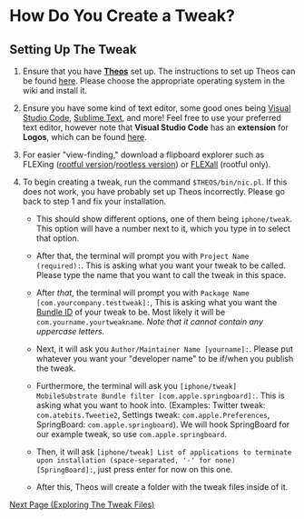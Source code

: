 # How Do You Create a Tweak?

## Setting Up The Tweak

1. Ensure that you have [**Theos**](https://theos.dev) set up. The instructions to set up Theos can be found [here](https://theos.dev/docs/installation). Please choose the appropriate operating system in the wiki and install it.

2. Ensure you have some kind of text editor, some good ones being [Visual Studio Code](https://code.visualstudio.com), [Sublime Text](https://www.sublimetext.com), and more! Feel free to use your preferred text editor, however note that **Visual Studio Code** has an **extension** for **Logos**, which can be found [here](https://marketplace.visualstudio.com/items?itemName=tale.logos-vscode).

3. For easier "view-finding," download a flipboard explorer such as FLEXing ([rootful version](https://github.com/NSExceptional/FLEXing/releases/tag/1.2.0)/[rootless version](https://github.com/PoomSmart/FLEXing/releases/tag/1.5.0)) or [FLEXall](https://DGh0st.github.io/) (rootful only).

4. To begin creating a tweak, run the command `$THEOS/bin/nic.pl`. If this does not work, you have probably set up Theos incorrectly. Please go back to step 1 and fix your installation.
      - This should show different options, one of them being `iphone/tweak`. This option will have a number next to it, which you type in to select that option.

      - After that, the terminal will prompt you with `Project Name (required):`. This is asking what you want your tweak to be called. Please type the name that you want to call the tweak in this space.

      - After *that*, the terminal will prompt you with `Package Name [com.yourcompany.testtweak]:`, This is asking what you want the [Bundle ID](https://developer.apple.com/documentation/appstoreconnectapi/bundle_ids) of your tweak to be. Most likely it will be `com.yourname.yourtweakname`. *Note that it cannot contain any uppercase letters.*

      - Next, it will ask you `Author/Maintainer Name [yourname]:`. Please put whatever you want your "developer name" to be if/when you publish the tweak.

      - Furthermore, the terminal will ask you `[iphone/tweak] MobileSubstrate Bundle filter [com.apple.springboard]:`. This is asking what you want to hook into. (Examples: Twitter tweak: `com.atebits.Tweetie2`, Settings tweak: `com.apple.Preferences`, SpringBoard: `com.apple.springboard`). We will hook SpringBoard for our example tweak, so use `com.apple.springboard`.

      - Then, it will ask `[iphone/tweak] List of applications to terminate upon installation (space-separated, '-' for none) [SpringBoard]:`, just press enter for now on this one.

      - After this, Theos will create a folder with the tweak files inside of it.

[Next Page (Exploring The Tweak Files)](./explore_files.md)
